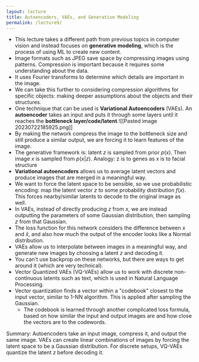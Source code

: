 ```yaml
---
layout: lecture
title: Autoencoders, VAEs, and Generative Modeling
permalink: /lecture9/
---
```

- This lecture takes a different path from previous topics in computer vision and instead focuses on **generative modeling**, which is the process of using ML to create new content.
- Image formats such as JPEG save space by compressing images using patterns. Compression is important because it requires some understanding about the data.
- It uses Fourier transforms to determine which details are important in the image.
- We can take this further to considering compression algorithms for specific objects: making deeper assumptions about the objects and their structures.
- One technique that can be used is **Variational Autoencoders** (VAEs). An **autoencoder** takes an input and puts it through some layers until it reaches the **bottleneck layer/code/latent**.![[Pasted image 20230722185925.png]]
- By making the network compress the image to the bottleneck size and still produce a similar output, we are forcing it to learn features of the image.
- The generative framework is: latent $z$ is sampled from prior $p(x)$. Then image $x$ is sampled from $p(x|z)$. Analogy: z is to genes as x is to facial structure
- **Variational autoencoders** allows us to average latent vectors and produce images that are merged in a meaningful way. 
- We want to force the latent space to be sensible, so we use probabilistic encoding: map the latent vector $z$ to some probability distribution $f(x)$. This forces nearby/similar latents to decode to the original image as well.
- In VAEs, instead of directly producing $z$ from $x$, we are instead outputting the parameters of some Gaussian distribution, then sampling $z$ from that Gaussian.
- The loss function for this network considers the difference between $x$ and $\hat{x}$, and also how much the output of the encoder looks like a Normal distribution.
- VAEs allow us to interpolate between images in a meaningful way, and generate new images by choosing a latent $z$ and decoding it. 
- You can't use backprop on these networks, but there are ways to get around it (which are very technical).
- Vector Quantized VAEs (VQ-VAEs) allow us to work with discrete non-continuous latents such as text, which is used in Natural Language Processing.
- Vector quantization finds a vector within a "codebook" closest to the input vector, similar to 1-NN algorithm. This is applied after sampling the Gaussian.
	- The codebook is learned through another complicated loss formula, based on how similar the input and output images are and how close the vectors are to the codewords.  

Summary: Autoencoders take an input image, compress it, and output the same image. VAEs can create linear combinations of images by forcing the latent space to be a Gaussian distribution. For discrete setups, VQ-VAEs quantize the latent $z$ before decoding it.